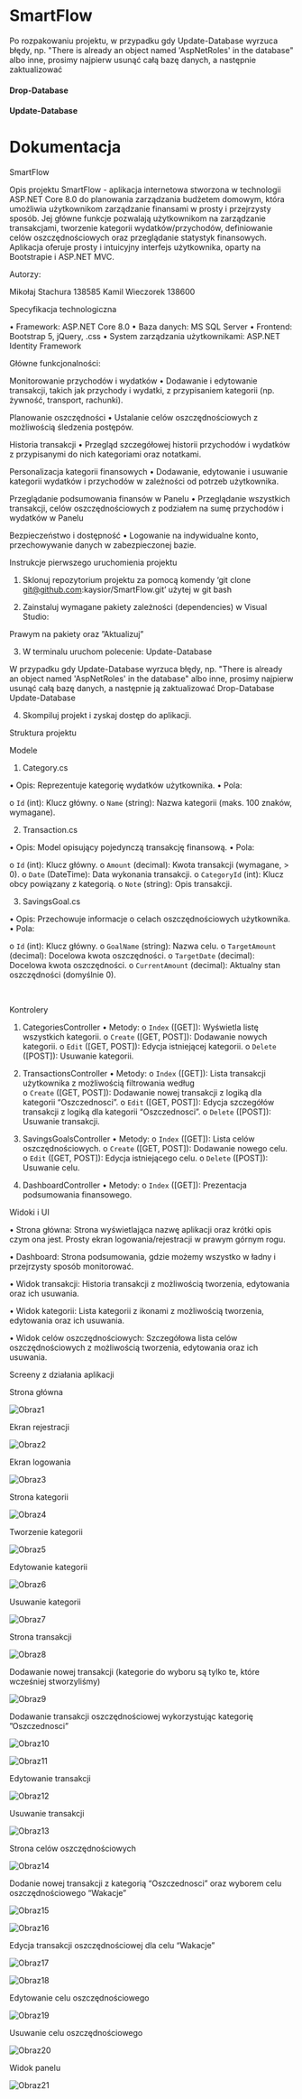 # SmartFlow

Po rozpakowaniu projektu, w przypadku gdy Update-Database wyrzuca błędy, np. "There is already an object named 'AspNetRoles' in the database" albo inne, prosimy najpierw usunąć całą bazę danych, a następnie zaktualizować
#### Drop-Database
#### Update-Database


# Dokumentacja

SmartFlow


Opis projektu
SmartFlow - aplikacja internetowa stworzona w technologii ASP.NET Core 8.0 do planowania zarządzania budżetem domowym, która umożliwia użytkownikom zarządzanie finansami w prosty i przejrzysty sposób. Jej główne funkcje pozwalają użytkownikom na zarządzanie transakcjami, tworzenie kategorii wydatków/przychodów, definiowanie celów oszczędnościowych oraz przeglądanie statystyk finansowych. Aplikacja oferuje prosty i intuicyjny interfejs użytkownika, oparty na Bootstrapie i ASP.NET MVC.

Autorzy:

Mikołaj Stachura 138585
Kamil Wieczorek 138600

Specyfikacja technologiczna

•	Framework: ASP.NET Core 8.0
•	Baza danych: MS SQL Server
•	Frontend: Bootstrap 5, jQuery, .css
•	System zarządzania użytkownikami: ASP.NET Identity Framework


Główne funkcjonalności:

Monitorowanie przychodów i wydatków
•	Dodawanie i edytowanie transakcji, takich jak przychody i wydatki, z przypisaniem kategorii (np. żywność, transport, rachunki).

Planowanie oszczędności
•	Ustalanie celów oszczędnościowych z możliwością śledzenia postępów.




Historia transakcji
•	Przegląd szczegółowej historii przychodów i wydatków z przypisanymi do nich kategoriami oraz notatkami.


Personalizacja kategorii finansowych
•	Dodawanie, edytowanie i usuwanie kategorii wydatków i przychodów w zależności od potrzeb użytkownika.

Przeglądanie podsumowania finansów w Panelu
•	Przeglądanie wszystkich transakcji, celów oszczędnościowych z podziałem na sumę przychodów i wydatków w Panelu


Bezpieczeństwo i dostępność
•	Logowanie na indywidualne konto, przechowywanie danych w zabezpieczonej bazie.


Instrukcje pierwszego uruchomienia projektu

1. Sklonuj repozytorium projektu za pomocą komendy 
‘git clone git@github.com:kaysior/SmartFlow.git’  użytej w git bash

2. Zainstaluj wymagane pakiety zależności (dependencies) w Visual Studio:
   
    


Prawym na pakiety oraz ”Aktualizuj”

 

   
3. W terminalu uruchom polecenie:
   Update-Database

W przypadku gdy Update-Database wyrzuca błędy, np. "There is already an object named 'AspNetRoles' in the database" albo inne, prosimy najpierw usunąć całą bazę danych, a następnie ją zaktualizować
Drop-Database
Update-Database


4. Skompiluj projekt i zyskaj dostęp do aplikacji.






Struktura projektu

Modele

1. Category.cs

•	   Opis: Reprezentuje kategorię wydatków użytkownika.
•	   Pola:

o	     `Id` (int): Klucz główny.
o	    `Name` (string): Nazwa kategorii (maks. 100 znaków, wymagane).

2. Transaction.cs

•	    Opis: Model opisujący pojedynczą transakcję finansową.
•	   Pola:

o	     `Id` (int): Klucz główny.
o	      `Amount` (decimal): Kwota transakcji (wymagane, > 0).
o	     `Date` (DateTime): Data wykonania transakcji.
o	     `CategoryId` (int): Klucz obcy powiązany z kategorią.
o	     `Note` (string): Opis transakcji.

3. SavingsGoal.cs

•	   Opis: Przechowuje informacje o celach oszczędnościowych użytkownika.
•	   Pola:

o	     `Id` (int): Klucz główny.
o	     `GoalName` (string): Nazwa celu.
o	     `TargetAmount` (decimal): Docelowa kwota oszczędności.
o	     `TargetDate` (decimal): Docelowa kwota oszczędności.
o	     `CurrentAmount` (decimal): Aktualny stan oszczędności (domyślnie 0).

 

Kontrolery

1. CategoriesController
•	   Metody:
o	     `Index` ([GET]): Wyświetla listę wszystkich kategorii.
o	     `Create` ([GET, POST]): Dodawanie nowych kategorii.
o	     `Edit` ([GET, POST]): Edycja istniejącej kategorii.
o	     `Delete` ([POST]): Usuwanie kategorii.

2. TransactionsController
•	    Metody:
o	     `Index` ([GET]): Lista transakcji użytkownika z możliwością filtrowania według               
o	     `Create` ([GET, POST]): Dodawanie nowej transakcji z logiką dla kategorii “Oszczednosci”.
o	     `Edit` ([GET, POST]): Edycja szczegółów transakcji z logiką dla kategorii “Oszczednosci”.
o	     `Delete` ([POST]): Usuwanie transakcji.

3. SavingsGoalsController
•	   Metody:
o	     `Index` ([GET]): Lista celów oszczędnościowych.
o	     `Create` ([GET, POST]): Dodawanie nowego celu.
o	     `Edit` ([GET, POST]): Edycja istniejącego celu.
o	     `Delete` ([POST]): Usuwanie celu.

4. DashboardController
•	   Metody:
o	 `Index` ([GET]): Prezentacja podsumowania finansowego.







Widoki i UI

•	Strona główna: Strona wyświetlająca nazwę aplikacji oraz krótki opis czym ona jest. Prosty ekran logowania/rejestracji w prawym górnym rogu.

•	Dashboard: Strona podsumowania, gdzie możemy wszystko w ładny i przejrzysty sposób monitorować.

•	Widok transakcji: Historia transakcji z możliwością tworzenia, edytowania oraz ich usuwania.

•	Widok kategorii: Lista kategorii z ikonami z możliwością tworzenia, edytowania oraz ich usuwania.

•	Widok celów oszczędnościowych: Szczegółowa lista celów oszczędnościowych z możliwością tworzenia, edytowania oraz ich usuwania.

Screeny z działania aplikacji

Strona główna

![Obraz1](https://raw.githubusercontent.com/kaysior/SmartFlow/refs/heads/develop/Documentation/documentation_images/1.png)

Ekran rejestracji

![Obraz2](https://raw.githubusercontent.com/kaysior/SmartFlow/refs/heads/develop/Documentation/documentation_images/2.png)

Ekran logowania
 
![Obraz3](https://raw.githubusercontent.com/kaysior/SmartFlow/refs/heads/develop/Documentation/documentation_images/3.png)

Strona kategorii

![Obraz4](https://raw.githubusercontent.com/kaysior/SmartFlow/refs/heads/develop/Documentation/documentation_images/4.png)

Tworzenie kategorii

![Obraz5](https://raw.githubusercontent.com/kaysior/SmartFlow/refs/heads/develop/Documentation/documentation_images/5.png)

Edytowanie kategorii

![Obraz6](https://raw.githubusercontent.com/kaysior/SmartFlow/refs/heads/develop/Documentation/documentation_images/6.png)

Usuwanie kategorii

![Obraz7](https://raw.githubusercontent.com/kaysior/SmartFlow/refs/heads/develop/Documentation/documentation_images/7.png)

Strona transakcji

![Obraz8](https://raw.githubusercontent.com/kaysior/SmartFlow/refs/heads/develop/Documentation/documentation_images/8.png)

Dodawanie nowej transakcji (kategorie do wyboru są tylko te, które wcześniej stworzyliśmy)

![Obraz9](https://raw.githubusercontent.com/kaysior/SmartFlow/refs/heads/develop/Documentation/documentation_images/9.png)

Dodawanie transakcji oszczędnościowej wykorzystując kategorię ”Oszczednosci”

![Obraz10](https://raw.githubusercontent.com/kaysior/SmartFlow/refs/heads/develop/Documentation/documentation_images/10.png)

![Obraz11](https://raw.githubusercontent.com/kaysior/SmartFlow/refs/heads/develop/Documentation/documentation_images/11.png)

Edytowanie transakcji

![Obraz12](https://raw.githubusercontent.com/kaysior/SmartFlow/refs/heads/develop/Documentation/documentation_images/12.png)

Usuwanie transakcji

![Obraz13](https://raw.githubusercontent.com/kaysior/SmartFlow/refs/heads/develop/Documentation/documentation_images/13.png)

Strona celów oszczędnościowych

![Obraz14](https://raw.githubusercontent.com/kaysior/SmartFlow/refs/heads/develop/Documentation/documentation_images/14.png)

Dodanie nowej transakcji z kategorią “Oszczednosci” oraz wyborem celu oszczędnościowego “Wakacje”

![Obraz15](https://raw.githubusercontent.com/kaysior/SmartFlow/refs/heads/develop/Documentation/documentation_images/15.png)

![Obraz16](https://raw.githubusercontent.com/kaysior/SmartFlow/refs/heads/develop/Documentation/documentation_images/16.png)

Edycja transakcji oszczędnościowej dla celu “Wakacje”

![Obraz17](https://raw.githubusercontent.com/kaysior/SmartFlow/refs/heads/develop/Documentation/documentation_images/17.png)

![Obraz18](https://raw.githubusercontent.com/kaysior/SmartFlow/refs/heads/develop/Documentation/documentation_images/18.png)

Edytowanie celu oszczędnościowego

![Obraz19](https://raw.githubusercontent.com/kaysior/SmartFlow/refs/heads/develop/Documentation/documentation_images/19.png)

Usuwanie celu oszczędnościowego

![Obraz20](https://raw.githubusercontent.com/kaysior/SmartFlow/refs/heads/develop/Documentation/documentation_images/20.png)

Widok panelu

![Obraz21](https://raw.githubusercontent.com/kaysior/SmartFlow/refs/heads/develop/Documentation/documentation_images/21.png)
